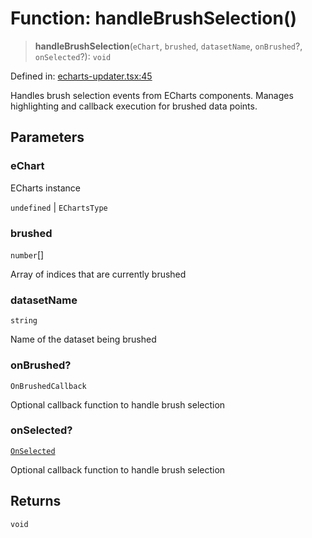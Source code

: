 # Function: handleBrushSelection()

> **handleBrushSelection**(`eChart`, `brushed`, `datasetName`, `onBrushed`?, `onSelected`?): `void`

Defined in: [echarts-updater.tsx:45](https://github.com/GeoDaCenter/openassistant/blob/36f516b8229288259590b2d9dab3b10cbfc3cbfd/packages/echarts/src/echarts-updater.tsx#L45)

Handles brush selection events from ECharts components.
Manages highlighting and callback execution for brushed data points.

## Parameters

### eChart

ECharts instance

`undefined` | `EChartsType`

### brushed

`number`[]

Array of indices that are currently brushed

### datasetName

`string`

Name of the dataset being brushed

### onBrushed?

`OnBrushedCallback`

Optional callback function to handle brush selection

### onSelected?

[`OnSelected`](../type-aliases/OnSelected.md)

Optional callback function to handle brush selection

## Returns

`void`
